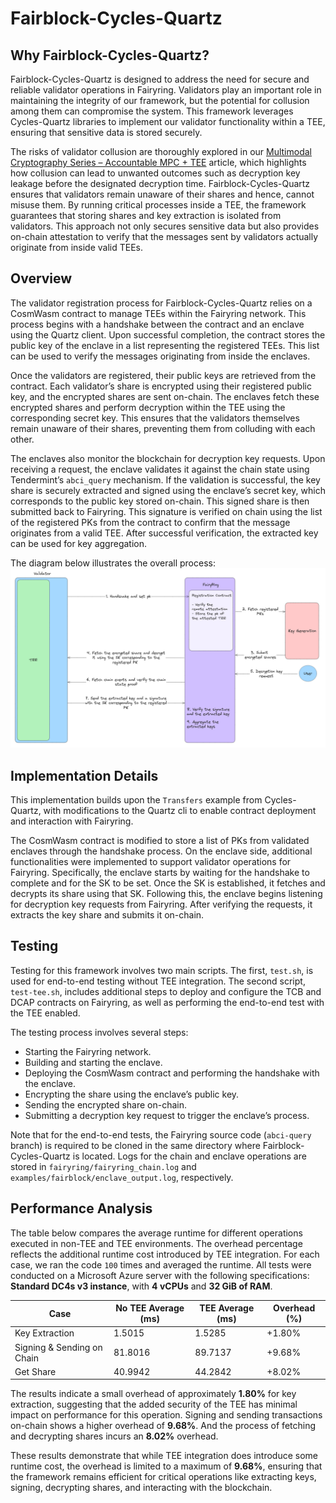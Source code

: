 # Fairblock-Cycles-Quartz

## Why Fairblock-Cycles-Quartz?

Fairblock-Cycles-Quartz is designed to address the need for secure and reliable validator operations in Fairyring. Validators play an important role in maintaining the integrity of our framework, but the potential for collusion among them can compromise the system. This framework leverages Cycles-Quartz libraries to implement our validator functionality within a TEE, ensuring that sensitive data is stored securely.

The risks of validator collusion are thoroughly explored in our [Multimodal Cryptography Series – Accountable MPC + TEE](https://hackmd.io/@Fairblock/rkSiU78TR) article, which highlights how collusion can lead to unwanted outcomes such as decryption key leakage before the designated decryption time. Fairblock-Cycles-Quartz ensures that validators remain unaware of their shares and hence, cannot misuse them. By running critical processes inside a TEE, the framework guarantees that storing shares and key extraction is isolated from validators. This approach not only secures sensitive data but also provides on-chain attestation to verify that the messages sent by validators actually originate from inside valid TEEs.



## Overview

The validator registration process for Fairblock-Cycles-Quartz relies on a CosmWasm contract to manage TEEs within the Fairyring network. This process begins with a handshake between the contract and an enclave using the Quartz client. Upon successful completion, the contract stores the public key of the enclave in a list representing the registered TEEs. This list can be used to verify the messages originating from inside the enclaves.

Once the validators are registered, their public keys are retrieved from the contract. Each validator’s share is encrypted using their registered public key, and the encrypted shares are sent on-chain. The enclaves fetch these encrypted shares and perform decryption within the TEE using the corresponding secret key. This ensures that the validators themselves remain unaware of their shares, preventing them from colluding with each other.

The enclaves also monitor the blockchain for decryption key requests. Upon receiving a request, the enclave validates it against the chain state using Tendermint’s `abci_query` mechanism. If the validation is successful, the key share is securely extracted and signed using the enclave’s secret key, which corresponds to the public key stored on-chain. This signed share is then submitted back to Fairyring. This signature is verified on chain using the list of the registered PKs from the contract to confirm that the message originates from a valid TEE. After successful verification, the extracted key can be used for key aggregation.

The diagram below illustrates the overall process:
![Fairblock-Cycles-Quartz](./cycles.png)


## Implementation Details

This implementation builds upon the `Transfers` example from Cycles-Quartz, with modifications to the Quartz cli to enable contract deployment and interaction with Fairyring.

The CosmWasm contract is modified to store a list of PKs from validated enclaves through the handshake process. On the enclave side, additional functionalities were implemented to support validator operations for Fairyring. Specifically, the enclave starts by waiting for the handshake to complete and for the SK to be set. Once the SK is established, it fetches and decrypts its share using that SK. Following this, the enclave begins listening for decryption key requests from Fairyring. After verifying the requests, it extracts the key share and submits it on-chain.



## Testing

Testing for this framework involves two main scripts. The first, `test.sh`, is used for end-to-end testing without TEE integration. The second script, `test-tee.sh`, includes additional steps to deploy and configure the TCB and DCAP contracts on Fairyring, as well as performing the end-to-end test with the TEE enabled. 

The testing process involves several steps:
- Starting the Fairyring network.
- Building and starting the enclave.
- Deploying the CosmWasm contract and performing the handshake with the enclave.
- Encrypting the share using the enclave’s public key.
- Sending the encrypted share on-chain.
- Submitting a decryption key request to trigger the enclave’s process.

Note that for the end-to-end tests, the Fairyring source code (`abci-query` branch) is required to be cloned in the same directory where Fairblock-Cycles-Quartz is located.
Logs for the chain and enclave operations are stored in `fairyring/fairyring_chain.log` and `examples/fairblock/enclave_output.log`, respectively.



## Performance Analysis

The table below compares the average runtime for different operations executed in non-TEE and TEE environments. The overhead percentage reflects the additional runtime cost introduced by TEE integration. For each case, we ran the code `100` times and averaged the runtime. All tests were conducted on a Microsoft Azure server with the following specifications: **Standard DC4s v3 instance**, with **4 vCPUs** and **32 GiB of RAM**.


| Case                        | No TEE Average (ms) | TEE Average (ms) | Overhead (%)            |
|-----------------------------|----------------------|-------------------|-------------------------|
| Key Extraction              | 1.5015              | 1.5285           | +1.80%                 |
| Signing & Sending on Chain  | 81.8016             | 89.7137          | +9.68%                 |
| Get Share                   | 40.9942             | 44.2842          | +8.02%                 |

The results indicate a small overhead of approximately **1.80%** for key extraction, suggesting that the added security of the TEE has minimal impact on performance for this operation. Signing and sending transactions on-chain shows a higher overhead of **9.68%**. And the process of fetching and decrypting shares incurs an **8.02%** overhead.

These results demonstrate that while TEE integration does introduce some runtime cost, the overhead is limited to a maximum of **9.68%**, ensuring that the framework remains efficient for critical operations like extracting keys, signing, decrypting shares, and interacting with the blockchain.

